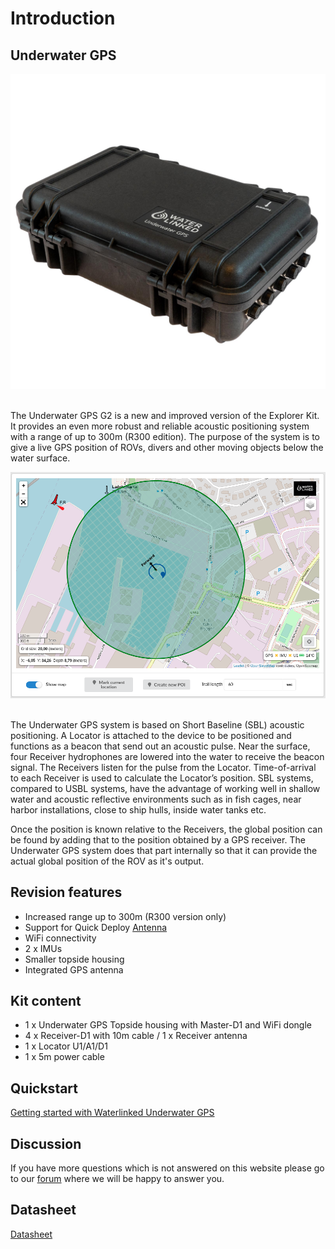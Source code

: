 # Introduction

## Underwater GPS 

<div style="text-align: center;"><img src="../../img/UGPS_G2_Pelicase_Top_1600_web.jpg" style="width: 550px;"></div><br>

The Underwater GPS G2 is a new and improved version of the Explorer Kit. It provides an even more robust and reliable acoustic positioning system with a range of up to 300m (R300 edition). The purpose of the system is to give a live GPS position of ROVs, divers and other moving objects below the water surface.

<div style="text-align: center;"><img src="../../img/gui_global_position_r300.png" style="width: 750px;" title="GUI Example"></div><br>

The Underwater GPS system is based on Short Baseline (SBL) acoustic positioning. A Locator is attached to the device to be positioned and functions as a beacon that send out an acoustic pulse. Near the surface, four Receiver hydrophones are lowered into the water to receive the beacon signal. The Receivers listen for the pulse from the Locator. Time-of-arrival to each Receiver is used to calculate the Locator’s position. SBL systems, compared to USBL systems, have the advantage of working well in shallow water and acoustic reflective environments such as in fish cages, near harbor installations, close to ship hulls, inside water tanks etc.

Once the position is known relative to the Receivers, the global position can be found by adding that to the position obtained by a GPS receiver. The Underwater GPS system does that part internally so that it can provide the actual global position of the ROV as it's output.

## Revision features

* Increased range up to 300m (R300 version only)
* Support for Quick Deploy [Antenna](../antenna.md)
* WiFi connectivity
* 2 x IMUs
* Smaller topside housing
* Integrated GPS antenna

## Kit content

* 1 x Underwater GPS Topside housing with Master-D1 and WiFi dongle
* 4 x Receiver-D1 with 10m cable / 1 x Receiver antenna 
* 1 x Locator U1/A1/D1
* 1 x 5m power cable

## Quickstart

[Getting started with Waterlinked Underwater GPS](quickstart.md)

## Discussion

If you have more questions which is not answered on this website please go to our [forum](https://waterlinked.com/forums/forum/underwater-gps/) where we will be happy to answer you.

## Datasheet
[Datasheet](https://waterlinked.com/product/underwater-gps-g2/)